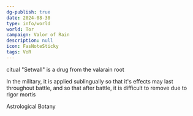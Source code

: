 ```yaml
---
dg-publish: true
date: 2024-08-30
type: info/world
world: Tor
campaign: Valor of Rain
description: null
icon: FasNoteSticky
tags: VoR
---
```

citual
"Setwall" is a drug from the valarain root


In the military, it is applied sublingually so that it's effects may last throughout battle, and so that after battle, it is difficult to remove due to rigor mortis 

Astrological Botany